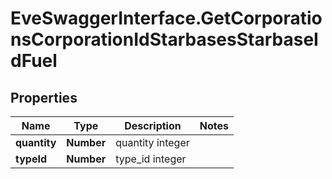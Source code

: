 # EveSwaggerInterface.GetCorporationsCorporationIdStarbasesStarbaseIdFuel

## Properties
Name | Type | Description | Notes
------------ | ------------- | ------------- | -------------
**quantity** | **Number** | quantity integer | 
**typeId** | **Number** | type_id integer | 


